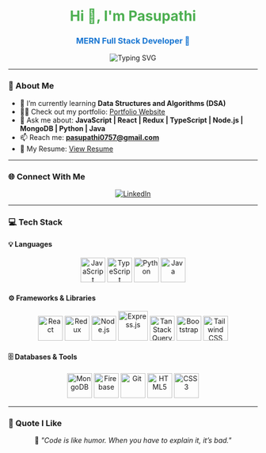 <h1 align="center" style="color: #4CAF50; font-weight: bold;">Hi 👋, I'm Pasupathi</h1>
<h3 align="center" style="color: #1976D2; font-weight: bold;">MERN Full Stack Developer 🚀</h3>

<p align="center">
  <img src="https://readme-typing-svg.herokuapp.com?color=36BCF7&size=24&center=true&vCenter=true&lines=Full+Stack+Developer;Problem+Solver;Lifelong+Learner;Open+to+Opportunities" alt="Typing SVG" />
</p>

---

### 🌟 About Me
- 🌱 I’m currently learning **Data Structures and Algorithms (DSA)**  
- 👨‍💻 Check out my portfolio: [Portfolio Website](https://pasupathi07777-portfolio.netlify.app/)  
- 💬 Ask me about: **JavaScript | React | Redux | TypeScript | Node.js | MongoDB | Python | Java**  
- 📫 Reach me: **pasupathi0757@gmail.com**  
- 📄 My Resume: [View Resume](https://pasupathi07777-portfolio.netlify.app/resume)  

---

### 🌐 Connect With Me
<p align="center">
  <a href="https://linkedin.com/in/pasupathi07777" target="_blank">
    <img src="https://img.shields.io/badge/-LinkedIn-0077B5?style=for-the-badge&logo=linkedin&logoColor=white" alt="LinkedIn">
  </a>
</p>

---

### 💻 Tech Stack

#### 💡 Languages
<p align="center">
  <img src="https://cdn.jsdelivr.net/gh/devicons/devicon/icons/javascript/javascript-original.svg" width="50" height="50" alt="JavaScript"/>
  <img src="https://cdn.jsdelivr.net/gh/devicons/devicon/icons/typescript/typescript-original.svg" width="50" height="50" alt="TypeScript"/>
  <img src="https://cdn.jsdelivr.net/gh/devicons/devicon/icons/python/python-original.svg" width="50" height="50" alt="Python"/>
  <img src="https://cdn.jsdelivr.net/gh/devicons/devicon/icons/java/java-original.svg" width="50" height="50" alt="Java"/>
</p>

#### ⚙️ Frameworks & Libraries
<p align="center">
  <img src="https://cdn.jsdelivr.net/gh/devicons/devicon/icons/react/react-original.svg" width="50" height="50" alt="React"/>
  <img src="https://cdn.jsdelivr.net/gh/devicons/devicon/icons/redux/redux-original.svg" width="50" height="50" alt="Redux"/>
  <img src="https://cdn.jsdelivr.net/gh/devicons/devicon/icons/nodejs/nodejs-original.svg" width="50" height="50" alt="Node.js"/>
<img src="https://img.icons8.com/color/96/express-js.png" width="60" height="60" alt="Express.js" />

  <img src="https://avatars.githubusercontent.com/u/72518640?s=200&v=4" width="50" height="50" alt="TanStack Query"/>
  <img src="https://cdn.jsdelivr.net/gh/devicons/devicon/icons/bootstrap/bootstrap-original.svg" width="50" height="50" alt="Bootstrap"/>
  <img src="https://www.vectorlogo.zone/logos/tailwindcss/tailwindcss-icon.svg" width="50" height="50" alt="Tailwind CSS"/>
</p>

#### 🗄️ Databases & Tools
<p align="center">
  <img src="https://cdn.jsdelivr.net/gh/devicons/devicon/icons/mongodb/mongodb-original.svg" width="50" height="50" alt="MongoDB"/>
  <img src="https://www.vectorlogo.zone/logos/firebase/firebase-icon.svg" width="50" height="50" alt="Firebase"/>
  <img src="https://cdn.jsdelivr.net/gh/devicons/devicon/icons/git/git-original.svg" width="50" height="50" alt="Git"/>
  <img src="https://cdn.jsdelivr.net/gh/devicons/devicon/icons/html5/html5-original.svg" width="50" height="50" alt="HTML5"/>
  <img src="https://cdn.jsdelivr.net/gh/devicons/devicon/icons/css3/css3-original.svg" width="50" height="50" alt="CSS3"/>
</p>

---

### 💬 Quote I Like
<p align="center">
  🚀 <em>"Code is like humor. When you have to explain it, it’s bad."</em>
</p>

